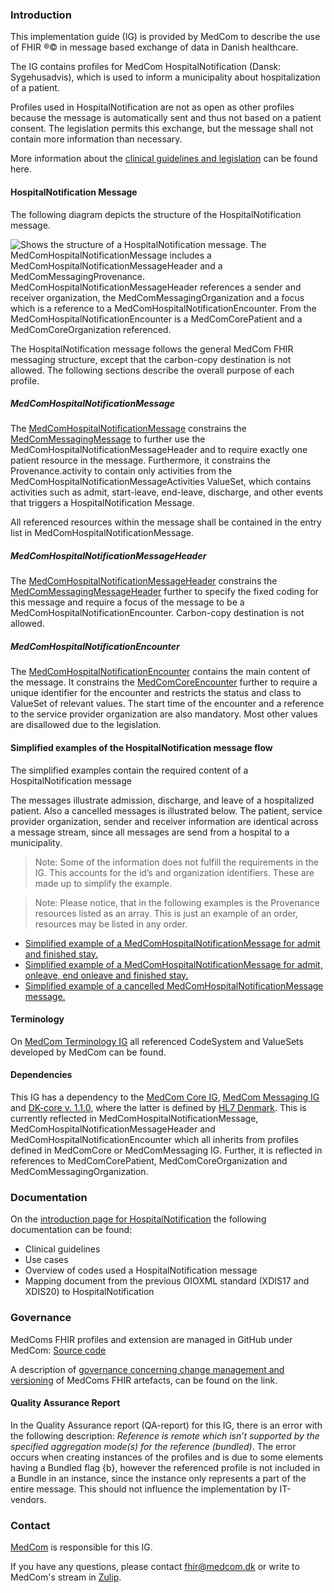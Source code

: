 ### Introduction

This implementation guide (IG) is provided by MedCom to describe the use of FHIR &reg;&copy; in message based exchange of data in Danish healthcare.

The IG contains profiles for MedCom HospitalNotification (Dansk: Sygehusadvis), which is used to inform a municipality about hospitalization of a patient.

Profiles used in HospitalNotification are not as open as other profiles because the message is automatically sent and thus not based on a patient consent. The legislation permits this exchange, but the message shall not contain more information than necessary.

More information about the [clinical guidelines and legislation](https://medcomdk.github.io/dk-medcom-hospitalnotification/#clinical-guidelines) can be found here.

#### HospitalNotification Message

The following diagram depicts the structure of the HospitalNotification message.

<img alt="Shows the structure of a HospitalNotification message. The MedComHospitalNotificationMessage includes a MedComHospitalNotificationMessageHeader and a MedComMessagingProvenance. MedComHospitalNotificationMessageHeader references a sender and receiver organization, the MedComMessagingOrganization and a focus which is a reference to a MedComHospitalNotificationEncounter. From the MedComHospitalNotificationEncounter is a MedComCorePatient and a MedComCoreOrganization referenced." src="./hospitalnotification/HospitalNotification.png" style="float:none; display:block; margin-left:auto; margin-right:auto;" />

The HospitalNotification message follows the general MedCom FHIR messaging structure, except that the carbon-copy destination is not allowed. The following sections describe the overall purpose of each profile.

##### MedComHospitalNotificationMessage

The [MedComHospitalNotificationMessage](https://build.fhir.org/ig/medcomdk/dk-medcom-hospitalnotification/StructureDefinition-medcom-hospitalNotification-message.html) constrains the [MedComMessagingMessage](https://build.fhir.org/ig/medcomdk/dk-medcom-messaging/StructureDefinition-medcom-messaging-message.html) to further use the MedComHospitalNotificationMessageHeader and to require exactly one patient resource in the message. Furthermore, it constrains the Provenance.activity to contain only activities from the MedComHospitalNotificationMessageActivities ValueSet, which contains activities such as admit, start-leave, end-leave, discharge, and other events that triggers a HospitalNotification Message.

All referenced resources within the message shall be contained in the entry list in MedComHospitalNotificationMessage.

##### MedComHospitalNotificationMessageHeader

The [MedComHospitalNotificationMessageHeader](https://build.fhir.org/ig/medcomdk/dk-medcom-hospitalnotification/StructureDefinition-medcom-hospitalNotification-messageHeader.html) constrains the [MedComMessagingMessageHeader](https://build.fhir.org/ig/medcomdk/dk-medcom-messaging/StructureDefinition-medcom-messaging-messageHeader.html) further to specify the fixed coding for this message and require a focus of the message to be a MedComHospitalNotificationEncounter. Carbon-copy destination is not allowed.

##### MedComHospitalNotificationEncounter

The [MedComHospitalNotificationEncounter](https://build.fhir.org/ig/medcomdk/dk-medcom-hospitalnotification/StructureDefinition-medcom-hospitalNotification-encounter.html) contains the main content of the message. It constrains the [MedComCoreEncounter](https://build.fhir.org/ig/medcomdk/dk-medcom-core/StructureDefinition-medcom-core-encounter.html) further to require a unique identifier for the encounter and restricts the status and class to ValueSet of relevant values. The start time of the encounter and a reference to the service provider organization are also mandatory. Most other values are disallowed due to the legislation.

#### Simplified examples of the HospitalNotification message flow

The simplified examples contain the required content of a HospitalNotification message

The messages illustrate admission, discharge, and leave of a hospitalized patient. Also a cancelled messages is illustrated below. The patient, service provider organization, sender and receiver information are identical across a message stream, since all messages are send from a hospital to a municipality.

> Note: Some of the information does not fulfill the requirements in the IG. This accounts for the id’s and organization identifiers. These are made up to simplify the example.

> Note: Please notice, that in the following examples is the Provenance resources listed as an array. This is just an example of an order, resources may be listed in any order. 

* [Simplified example of a MedComHospitalNotificationMessage for admit and finished stay.](./hospitalnotification/HNAdmitFinish.png)
* [Simplified example of a MedComHospitalNotificationMessage for admit, onleave, end onleave and finished stay.](./hospitalnotification/HNAdmitOnleaveEndFinish.png) 
* [Simplified example of a cancelled MedComHospitalNotificationMessage message.](./hospitalnotification/HNAdmitEnteredInError.png)

#### Terminology
On [MedCom Terminology IG](https://build.fhir.org/ig/medcomdk/dk-medcom-terminology/) all referenced CodeSystem and ValueSets developed by MedCom can be found.

#### Dependencies
This IG has a dependency to the [MedCom Core IG](https://build.fhir.org/ig/medcomdk/dk-medcom-core/), [MedCom Messaging IG](https://build.fhir.org/ig/medcomdk/dk-medcom-messaging/) and [DK-core v. 1.1.0](https://hl7.dk/fhir/core/), where the latter is defined by [HL7 Denmark](https://hl7.dk/). This is currently reflected in MedComHospitalNotificationMessage, MedComHospitalNotificationMessageHeader and MedComHospitalNotificationEncounter which all inherits from profiles defined in MedComCore or MedComMessaging IG. Further, it is reflected in references to MedComCorePatient, MedComCoreOrganization and MedComMessagingOrganization.

### Documentation

On the [introduction page for HospitalNotification](https://medcomdk.github.io/dk-medcom-hospitalnotification/) the following documentation can be found: 
* Clinical guidelines
* Use cases
* Overview of codes used a HospitalNotification message
* Mapping document from the previous OIOXML standard (XDIS17 and XDIS20) to HospitalNotification

### Governance

MedComs FHIR profiles and extension are managed in GitHub under MedCom: [Source code](https://github.com/medcomdk/dk-medcom-hospitalnotification)

A description of [governance concerning change management and versioning](https://medcomdk.github.io/MedComLandingPage/#4-change-managment-and-versioning) of MedComs FHIR artefacts, can be found on the link.

#### Quality Assurance Report

In the Quality Assurance report (QA-report) for this IG, there is an error with the following description: *Reference is remote which isn’t supported by the specified aggregation mode(s) for the reference (bundled)*. The error occurs when creating instances of the profiles and is due to some elements having a Bundled flag {b}, however the referenced profile is not included in a Bundle in an instance, since the instance only represents a part of the entire message. This should not influence the implementation by IT-vendors.

### Contact 

[MedCom](https://www.medcom.dk/) is responsible for this IG.

If you have any questions, please contact <fhir@medcom.dk> or write to MedCom's stream in [Zulip](https://chat.fhir.org/#narrow/stream/315677-denmark.2Fmedcom.2FFHIRimplementationErfaGroup).
